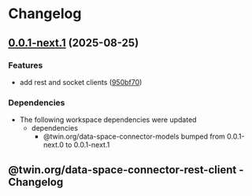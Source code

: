 # Changelog

## [0.0.1-next.1](https://github.com/twinfoundation/data-space-connector/compare/data-space-connector-rest-client-v0.0.1-next.0...data-space-connector-rest-client-v0.0.1-next.1) (2025-08-25)


### Features

* add rest and socket clients ([950bf70](https://github.com/twinfoundation/data-space-connector/commit/950bf705e6df4e709bbbe58e93968510067b9ddc))


### Dependencies

* The following workspace dependencies were updated
  * dependencies
    * @twin.org/data-space-connector-models bumped from 0.0.1-next.0 to 0.0.1-next.1

## @twin.org/data-space-connector-rest-client - Changelog
